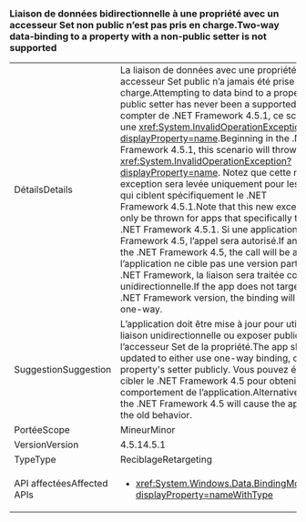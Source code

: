 ### <a name="two-way-data-binding-to-a-property-with-a-non-public-setter-is-not-supported"></a><span data-ttu-id="0048b-101">Liaison de données bidirectionnelle à une propriété avec un accesseur Set non public n’est pas pris en charge.</span><span class="sxs-lookup"><span data-stu-id="0048b-101">Two-way data-binding to a property with a non-public setter is not supported</span></span>

|   |   |
|---|---|
|<span data-ttu-id="0048b-102">Détails</span><span class="sxs-lookup"><span data-stu-id="0048b-102">Details</span></span>|<span data-ttu-id="0048b-103">La liaison de données avec une propriété sans accesseur Set public n’a jamais été prise en charge.</span><span class="sxs-lookup"><span data-stu-id="0048b-103">Attempting to data bind to a property without a public setter has never been a supported scenario.</span></span> <span data-ttu-id="0048b-104">À compter de .NET Framework 4.5.1, ce scénario lève une <xref:System.InvalidOperationException?displayProperty=name>.</span><span class="sxs-lookup"><span data-stu-id="0048b-104">Beginning in the .NET Framework 4.5.1, this scenario will throw an <xref:System.InvalidOperationException?displayProperty=name>.</span></span> <span data-ttu-id="0048b-105">Notez que cette nouvelle exception sera levée uniquement pour les applications qui ciblent spécifiquement le .NET Framework 4.5.1.</span><span class="sxs-lookup"><span data-stu-id="0048b-105">Note that this new exception will only be thrown for apps that specifically target the .NET Framework 4.5.1.</span></span> <span data-ttu-id="0048b-106">Si une application cible le .NET Framework 4.5, l’appel sera autorisé.</span><span class="sxs-lookup"><span data-stu-id="0048b-106">If an app targets the .NET Framework 4.5, the call will be allowed.</span></span> <span data-ttu-id="0048b-107">Si l’application ne cible pas une version particulière du .NET Framework, la liaison sera traitée comme étant unidirectionnelle.</span><span class="sxs-lookup"><span data-stu-id="0048b-107">If the app does not target a particular .NET Framework version, the binding will be treated as one-way.</span></span>|
|<span data-ttu-id="0048b-108">Suggestion</span><span class="sxs-lookup"><span data-stu-id="0048b-108">Suggestion</span></span>|<span data-ttu-id="0048b-109">L’application doit être mise à jour pour utiliser une liaison unidirectionnelle ou exposer publiquement l’accesseur Set de la propriété.</span><span class="sxs-lookup"><span data-stu-id="0048b-109">The app should be updated to either use one-way binding, or expose the property's setter publicly.</span></span> <span data-ttu-id="0048b-110">Vous pouvez également cibler le .NET Framework 4.5 pour obtenir l’ancien comportement de l’application.</span><span class="sxs-lookup"><span data-stu-id="0048b-110">Alternatively, targeting the .NET Framework 4.5 will cause the app to exhibit the old behavior.</span></span>|
|<span data-ttu-id="0048b-111">Portée</span><span class="sxs-lookup"><span data-stu-id="0048b-111">Scope</span></span>|<span data-ttu-id="0048b-112">Mineur</span><span class="sxs-lookup"><span data-stu-id="0048b-112">Minor</span></span>|
|<span data-ttu-id="0048b-113">Version</span><span class="sxs-lookup"><span data-stu-id="0048b-113">Version</span></span>|<span data-ttu-id="0048b-114">4.5.1</span><span class="sxs-lookup"><span data-stu-id="0048b-114">4.5.1</span></span>|
|<span data-ttu-id="0048b-115">Type</span><span class="sxs-lookup"><span data-stu-id="0048b-115">Type</span></span>|<span data-ttu-id="0048b-116">Reciblage</span><span class="sxs-lookup"><span data-stu-id="0048b-116">Retargeting</span></span>|
|<span data-ttu-id="0048b-117">API affectées</span><span class="sxs-lookup"><span data-stu-id="0048b-117">Affected APIs</span></span>|<ul><li><xref:System.Windows.Data.BindingMode.TwoWay?displayProperty=nameWithType></li></ul>|

